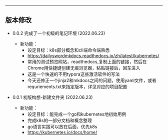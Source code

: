 
--------------------------
版本修改
--------------------------



 - 0.0.2 完成了一个初级的笔记环境 (2022.06.23)
    - 新功能：
        - 设定目标：k8s部分概念和cli端命令端熟悉
        - https://dailyswordmkdocs.readthedocs.io/zh/latest/kubernetes/
        - 常用的测试预览网站，readthedocs,复制上面的链接，然后在Chrome用快捷键创建无痕浏览器，粘贴链接后，回车进入
        - 这是一个快速的不用typora这些激活软件的写法
        - 今天还修正一个jinja2和mkdocs之间的问题，使用yaml文件，或者requriements.txt来指定版本，详见对应的项目配置


 - 0.0.1 初版构想-新建文件夹 (2022.06.23)
    - 新功能：
        - 设定目标：能完成一个go和kubernetes地初始用例
        - 完成k8s的一部分文档和概念整理
        - go语言实践可以放在后面，优先k8s 
        - https://kubernetes.io/docs/home/
